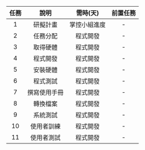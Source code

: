 | 任務          | 說明             | 需時(天)    | 前置任務     |
| :-----------: | :---------------:| :----------: | :----------: |
| 1            | 研擬計畫     | 掌控小組進度 | - |
| 2            | 任務分配     | 程式開發    | - |
| 3            | 取得硬體     | 程式開發    | - |
| 4            | 程式開發     | 程式開發    | - |
| 5            | 安裝硬體     | 程式開發    | - |
| 6            | 程式測試     | 程式開發    | - |
| 7            | 撰寫使用手冊 | 程式開發    | - |
| 8            | 轉換檔案     | 程式開發    | - |
| 9            | 系統測試     | 程式開發    | - |
| 10           | 使用者訓練   | 程式開發    | - |
| 11           | 使用者測試   | 程式開發    | - |
